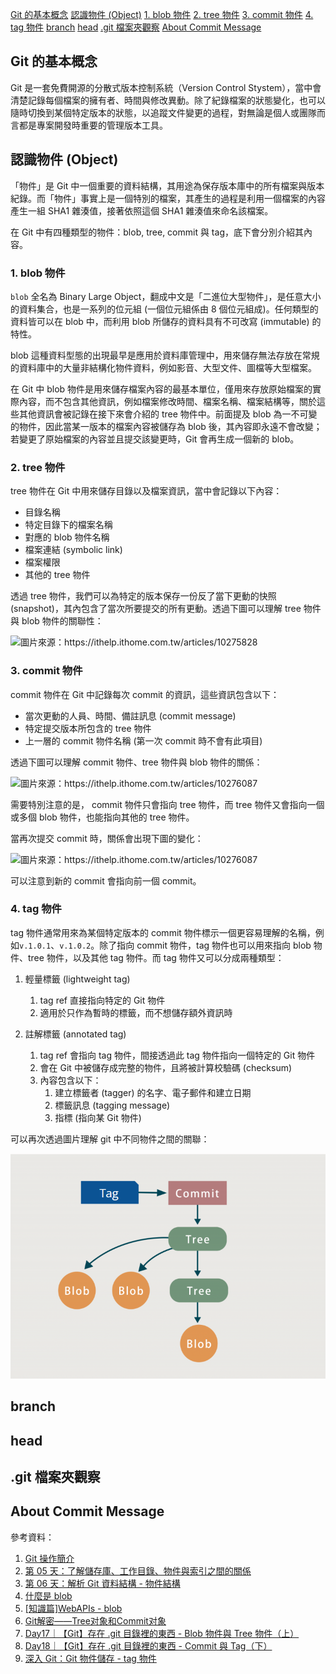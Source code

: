 [Git 的基本概念](#git------)
[認識物件 (Object)](#------object-)
    [1. blob 物件](#1-blob---)
    [2. tree 物件](#2-tree---)
    [3. commit 物件](#3-commit---)
    [4. tag 物件](#4-tag---)
[branch](#branch)
[head](#head)
[.git 檔案夾觀察](#git------)
[About Commit Message](#about-commit-message)

## Git 的基本概念
Git 是一套免費開源的分散式版本控制系統（Version Control Stystem），當中會清楚記錄每個檔案的擁有者、時間與修改異動。除了紀錄檔案的狀態變化，也可以隨時切換到某個特定版本的狀態，以追蹤文件變更的過程，對無論是個人或團隊而言都是專案開發時重要的管理版本工具。
## 認識物件 (Object)
「物件」是 Git 中一個重要的資料結構，其用途為保存版本庫中的所有檔案與版本紀錄。而「物件」事實上是一個特別的檔案，其產生的過程是利用一個檔案的內容產生一組 SHA1 雜湊值，接著依照這個 SHA1 雜湊值來命名該檔案。

在 Git 中有四種類型的物件：blob, tree, commit 與 tag，底下會分別介紹其內容。
### 1. blob 物件
`blob` 全名為 Binary Large Object，翻成中文是「二進位大型物件」，是任意大小的資料集合，也是一系列的位元組 (一個位元組係由 8 個位元組成)。任何類型的資料皆可以在 blob 中，而利用 blob 所儲存的資料具有不可改寫 (immutable) 的特性。

blob 這種資料型態的出現最早是應用於資料庫管理中，用來儲存無法存放在常規的資料庫中的大量非結構化物件資料，例如影音、大型文件、圖檔等大型檔案。

在 Git 中 blob 物件是用來儲存檔案內容的最基本單位，僅用來存放原始檔案的實際內容，而不包含其他資訊，例如檔案修改時間、檔案名稱、檔案結構等，關於這些其他資訊會被記錄在接下來會介紹的 tree 物件中。前面提及 blob 為一不可變的物件，因此當某一版本的檔案內容被儲存為 blob 後，其內容即永遠不會改變；若變更了原始檔案的內容並且提交該變更時，Git 會再生成一個新的 blob。
### 2. tree 物件
tree 物件在 Git 中用來儲存目錄以及檔案資訊，當中會記錄以下內容：
* 目錄名稱
* 特定目錄下的檔案名稱
* 對應的 blob 物件名稱
* 檔案連結 (symbolic link)
* 檔案權限
* 其他的 tree 物件  
  
透過 tree 物件，我們可以為特定的版本保存一份反了當下更動的快照 (snapshot)，其內包含了當次所要提交的所有更動。透過下圖可以理解 tree 物件與 blob 物件的關聯性：  
  
![](https://ithelp.ithome.com.tw/upload/images/20211001/20141010hE96j1i606.png "圖片來源：https://ithelp.ithome.com.tw/articles/10275828")
### 3. commit 物件
commit 物件在 Git 中記錄每次 commit 的資訊，這些資訊包含以下：
* 當次更動的人員、時間、備註訊息 (commit message)
* 特定提交版本所包含的 tree 物件
* 上一層的 commit 物件名稱 (第一次 commit 時不會有此項目)  
  
透過下圖可以理解 commit 物件、tree 物件與 blob 物件的關係：  
  
![](https://ithelp.ithome.com.tw/upload/images/20211001/20141010ItUnDWpDWy.png "圖片來源：https://ithelp.ithome.com.tw/articles/10276087")  
  
需要特別注意的是， commit 物件只會指向 tree 物件，而 tree 物件又會指向一個或多個 blob 物件，也能指向其他的 tree 物件。  
  
當再次提交 commit 時，關係會出現下圖的變化：  
  
![](https://ithelp.ithome.com.tw/upload/images/20211001/201410107UhogoDZPE.png "圖片來源：https://ithelp.ithome.com.tw/articles/10276087")  
  
可以注意到新的 commit 會指向前一個 commit。
### 4. tag 物件
tag 物件通常用來為某個特定版本的 commit 物件標示一個更容易理解的名稱，例如`v.1.0.1`、`v.1.0.2`。除了指向 commit 物件，tag 物件也可以用來指向 blob 物件、tree 物件，以及其他 tag 物件。而 tag 物件又可以分成兩種類型：
1. 輕量標籤 (lightweight tag)
    1. tag ref 直接指向特定的 Git 物件
    2. 適用於只作為暫時的標籤，而不想儲存額外資訊時
      
2. 註解標籤 (annotated tag)
    1. tag ref 會指向 tag 物件，間接透過此 tag 物件指向一個特定的 Git 物件
    2. 會在 Git 中被儲存成完整的物件，且將被計算校驗碼 (checksum)
    3. 內容包含以下：
        1. 建立標籤者 (tagger) 的名字、電子郵件和建立日期
        2. 標籤訊息 (tagging message)
        3. 指標 (指向某 Git 物件)  
          
可以再次透過圖片理解 git 中不同物件之間的關聯：
  
![](https://raw.githubusercontent.com/yungaichang/origin/2f8a4e50b36b33afcefcd4fe446212e3ca981880/images/git%20tag.png "改編自https://ithelp.ithome.com.tw/articles/10276087")
## branch
## head
## .git 檔案夾觀察
## About Commit Message

參考資料：
1. [Git 操作簡介](https://www.asustor.com/zh-tw/online/College_topic?topic=245)
2. [第 05 天：了解儲存庫、工作目錄、物件與索引之間的關係](https://github.com/doggy8088/Learn-Git-in-30-days/blob/master/zh-tw/05.md)
3. [第 06 天：解析 Git 資料結構 - 物件結構](https://github.com/doggy8088/Learn-Git-in-30-days/blob/master/zh-tw/06.md)
4. [什麼是 blob](https://hackmd.io/@l-zHCaalQSq59NxFixnqyg/rkvXJlCG5)
5. [[知識篇]WebAPIs - blob](https://www.yasssssblog.com/2020/10/01/ithome-30-18-blob/)
6. [Git解密——Tree对象和Commit对象](https://morningspace.github.io/tech/inside-git-2/)
7. [Day17｜【Git】存在 .git 目錄裡的東西 - Blob 物件與 Tree 物件（上）](https://ithelp.ithome.com.tw/articles/10275828)
8. [Day18｜【Git】存在 .git 目錄裡的東西 - Commit 與 Tag（下）](https://ithelp.ithome.com.tw/articles/10276087)
9. [深入 Git：Git 物件儲存 - tag 物件](https://titangene.github.io/article/git-tag-object.html)